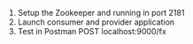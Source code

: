 1. Setup the Zookeeper and running in port 2181
2. Launch consumer and provider application
3. Test in Postman
   POST localhost:9000/fx